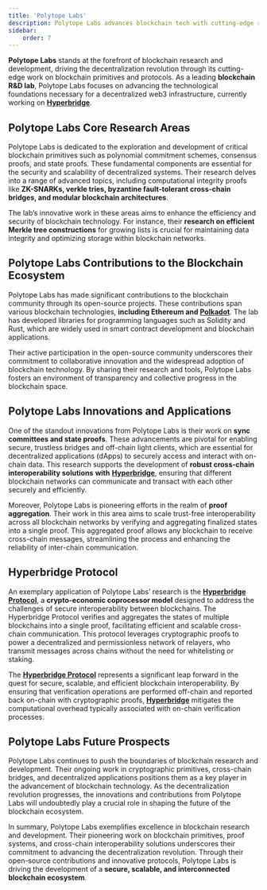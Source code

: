 ```yaml
---
title: 'Polytope Labs'
description: Polytope Labs advances blockchain tech with cutting-edge research on cryptographic primitives, cross-chain interoperability, and decentralized applications.
sidebar:
    order: 7
---
```



**Polytope Labs** stands at the forefront of blockchain research and development, driving the decentralization revolution through its cutting-edge work on blockchain primitives and protocols. As a leading **blockchain R&amp;D lab**, Polytope Labs focuses on advancing the technological foundations necessary for a decentralized web3 infrastructure, currently working on [**Hyperbridge**](https://dablock.com/dapps/hyperbridge/).

## Polytope Labs Core Research Areas

Polytope Labs is dedicated to the exploration and development of critical blockchain primitives such as polynomial commitment schemes, consensus proofs, and state proofs. These fundamental components are essential for the security and scalability of decentralized systems. Their research delves into a range of advanced topics, including computational integrity proofs like **ZK-SNARKs, verkle tries, byzantine fault-tolerant cross-chain bridges, and modular blockchain architectures**.

The lab’s innovative work in these areas aims to enhance the efficiency and security of blockchain technology. For instance, their **research on efficient Merkle tree constructions** for growing lists is crucial for maintaining data integrity and optimizing storage within blockchain networks.

## Polytope Labs Contributions to the Blockchain Ecosystem

Polytope Labs has made significant contributions to the blockchain community through its open-source projects. These contributions span various blockchain technologies, **including Ethereum and [Polkadot](https://dablock.com/ecosystem/)**. The lab has developed libraries for programming languages such as Solidity and Rust, which are widely used in smart contract development and blockchain applications.

Their active participation in the open-source community underscores their commitment to collaborative innovation and the widespread adoption of blockchain technology. By sharing their research and tools, Polytope Labs fosters an environment of transparency and collective progress in the blockchain space.

## Polytope Labs Innovations and Applications

One of the standout innovations from Polytope Labs is their work on **sync committees and state proofs**. These advancements are pivotal for enabling secure, trustless bridges and off-chain light clients, which are essential for decentralized applications (dApps) to securely access and interact with on-chain data. This research supports the development of **robust cross-chain interoperability solutions** **with** [**Hyperbridge**](https://dablock.com/dapps/hyperbridge/), ensuring that different blockchain networks can communicate and transact with each other securely and efficiently.

Moreover, Polytope Labs is pioneering efforts in the realm of **proof aggregation**. Their work in this area aims to scale trust-free interoperability across all blockchain networks by verifying and aggregating finalized states into a single proof. This aggregated proof allows any blockchain to receive cross-chain messages, streamlining the process and enhancing the reliability of inter-chain communication.

## Hyperbridge Protocol

An exemplary application of Polytope Labs’ research is the [**Hyperbridge Protocol**](https://dablock.com/dapps/hyperbridge/), a **crypto-economic coprocessor model** designed to address the challenges of secure interoperability between blockchains. The Hyperbridge Protocol verifies and aggregates the states of multiple blockchains into a single proof, facilitating efficient and scalable cross-chain communication. This protocol leverages cryptographic proofs to power a decentralized and permissionless network of relayers, who transmit messages across chains without the need for whitelisting or staking.

The **[Hyperbridge Protocol](https://dablock.com/dapps/hyperbridge/)** represents a significant leap forward in the quest for secure, scalable, and efficient blockchain interoperability. By ensuring that verification operations are performed off-chain and reported back on-chain with cryptographic proofs, [**Hyperbridge**](https://dablock.com/dapps/hyperbridge/) mitigates the computational overhead typically associated with on-chain verification processes.

## Polytope Labs Future Prospects

Polytope Labs continues to push the boundaries of blockchain research and development. Their ongoing work in cryptographic primitives, cross-chain bridges, and decentralized applications positions them as a key player in the advancement of blockchain technology. As the decentralization revolution progresses, the innovations and contributions from Polytope Labs will undoubtedly play a crucial role in shaping the future of the blockchain ecosystem.

In summary, Polytope Labs exemplifies excellence in blockchain research and development. Their pioneering work on blockchain primitives, proof systems, and cross-chain interoperability solutions underscores their commitment to advancing the decentralization revolution. Through their open-source contributions and innovative protocols, Polytope Labs is driving the development of a **secure, scalable, and interconnected blockchain ecosystem**.
